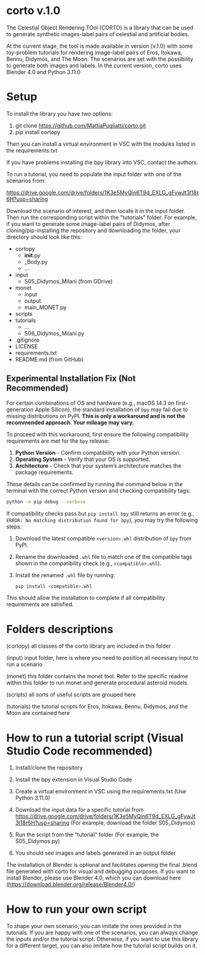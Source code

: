 # corto v.1.0
The Celestial Object Rendering TOol (CORTO) is a library that can be used to generate synthetic images-label pairs of celestial and artificial bodies.

At the current stage, the tool is made available in version (v.1.0) with some toy-problem tutorials for rendering image-label pairs of Eros, Itokawa, Bennu, Didymos, and The Moon. The scenarios are set with the possibility to generate both images and labels. In the current version, corto uses Blender 4.0 and Python 3.11.0

# Setup
To install the library you have two options: 

1) git clone https://github.com/MattiaPugliatti/corto.git
2) pip install cortopy

Then you can install a virtual environment in VSC with the modules listed in the requirements.txt

If you have problems installing the bpy library into VSC, contact the authors. 

To run a tutorial, you need to populate the input folder with one of the scenarios from:

https://drive.google.com/drive/folders/1K3e5MyQin6T9d_EXLG_gFywJt3I18r6H?usp=sharing

Download the scenario of interest, and then locate it in the input folder. Then run the corresponding script within the "tutorials" folder. For example, if you want to generate some image-label pairs of Didymos, after cloning/pip-installing the repository and downloading the folder, your directory should look like this: 

- cortopy
	- __init__.py
	- _Body.py
	- ...
- input 
	- S05_Didymos_Milani (from GDrive)
- monet
	- input
	- output
	- main_MONET.py
- scripts 
- tutorials
	- ...
	- S06_Didymos_Milani.py
- .gitignore
- LICENSE
- requirements.txt
- README.md (from GitHub)

## Experimental Installation Fix (Not Recommended)

For certain combinations of OS and hardware (e.g., macOS 14.3 on first-generation Apple Silicon), the standard installation of `bpy` may fail due to missing distributions on PyPI. **This is only a workaround and is not the recommended approach. Your mileage may vary.**

To proceed with this workaround, first ensure the following compatibility requirements are met for the `bpy` release:

1. **Python Version** - Confirm compatibility with your Python version.
2. **Operating System** - Verify that your OS is supported.
3. **Architecture** - Check that your system’s architecture matches the package requirements.

These details can be confirmed by running the command below in the terminal with the correct Python version and checking compatibility tags:

```bash
python -m pip debug --verbose
```

If compatibility checks pass but `pip install bpy` still returns an error (e.g., `ERROR: No matching distribution found for bpy`), you may try the following steps:

1. Download the latest compatible `<version>.whl` distribution of `bpy` from PyPI.
2. Rename the downloaded `.whl` file to match one of the compatible tags shown in the compatibility check (e.g., `<compatible>.whl`).
3. Install the renamed `.whl` file by running:

   ```bash
   pip install <compatible>.whl
   ```
This should allow the installation to complete if all compatibility requirements are satisfied. 

# Folders descriptions
(cortopy) all classes of the corto library are included in this folder

(input) input folder, here is where you need to position all necessary input to run a scenario

(monet) this folder contains the monet tool. Refer to the specific readme within this folder to run monet and generate procedural asteroid models

(scripts) all sorts of useful scripts are grouped here

(tutorials) the tutorial scripts for Eros, Itokawa, Bennu, Didymos, and the Moon are contained here

# How to run a tutorial script (Visual Studio Code recommended)

1) Install/clone the repository 

2) Install the bpy extension in Visual Studio Code

3) Create a virtual environment in VSC using the requirements.txt (Use Python 3.11.0)
   
4) Download the input data for a specific tutorial from https://drive.google.com/drive/folders/1K3e5MyQin6T9d_EXLG_gFywJt3I18r6H?usp=sharing (For example, download the folder S05_Didymos)

5) Run the script from the "tutorial" folder (For example, the S05_Didymos.py)

6) You should see images and labels generated in an output folder


The installation of Blender is optional and facilitates opening the final .blend file generated with corto for visual and debugging purposes. If you want to install Blender, please use Blender 4.0, which you can download here (https://download.blender.org/release/Blender4.0/) 


# How to run your own script 
To shape your own scenario, you can imitate the ones provided in the tutorials. If you are happy with one of the scenarios, you can always change the inputs and/or the tutorial script. Otherwise, if you want to use this library for a different target, you can also imitate how the tutorial script builds on it. 

